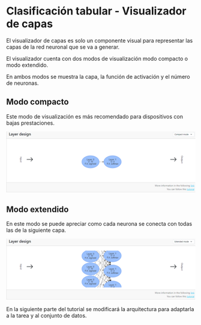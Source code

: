 # Clasificación tabular - Visualizador de capas

El visualizador de capas es solo un componente visual para representar las capas de la red neuronal que se va a generar.

El visualizador cuenta con dos modos de visualización modo compacto o modo extendido.

En ambos modos se muestra la capa, la función de activación y el número de neuronas.

## Modo compacto

Este modo de visualización es más recomendado para dispositivos con bajas prestaciones.

![02-layer-design-0.png {server}](../images/00-tabular-classification/02-layer-design-0.png)

## Modo extendido

En este modo se puede apreciar como cada neurona se conecta con todas las de la siguiente capa.

![02-layer-design-1.png {server}](../images/00-tabular-classification/02-layer-design-1.png)

En la siguiente parte del tutorial se modificará la arquitectura para adaptarla a la tarea y al conjunto de datos.


